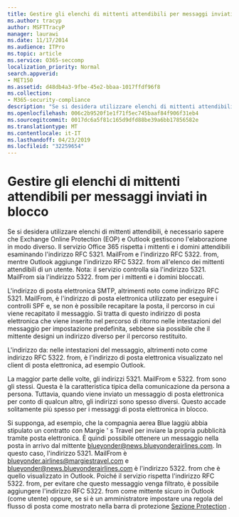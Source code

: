 ```yaml
---
title: Gestire gli elenchi di mittenti attendibili per messaggi inviati in blocco
ms.author: tracyp
author: MSFTTracyP
manager: laurawi
ms.date: 11/17/2014
ms.audience: ITPro
ms.topic: article
ms.service: O365-seccomp
localization_priority: Normal
search.appverid:
- MET150
ms.assetid: d48db4a3-9fbe-45e2-bbaa-1017ffdf96f8
ms.collection:
- M365-security-compliance
description: "Se si desidera utilizzare elenchi di mittenti attendibili, è necessario sapere che Exchange Online Protection (EOP) e Outlook gestiscono l'elaborazione in modo diverso. Il servizio rispetta i mittenti e i domini attendibili esaminando l'indirizzo RFC 5321. MailFrom e l'indirizzo RFC 5322. from, mentre Outlook aggiunge l'indirizzo RFC 5322. from all'elenco dei mittenti attendibili di un utente. Nota: il servizio controlla sia l'indirizzo 5321. MailFrom sia l'indirizzo 5322. from per i mittenti e i domini bloccati."
ms.openlocfilehash: 006c2b9520f1e1f71f5ec745baaf84f906f31eb4
ms.sourcegitcommit: 0017dc6a5f81c165d9dfd88be39a6bb17856582e
ms.translationtype: MT
ms.contentlocale: it-IT
ms.lasthandoff: 04/23/2019
ms.locfileid: "32259654"
---
```

# <a name="manage-safe-sender-lists-for-bulk-mailers"></a>Gestire gli elenchi di mittenti attendibili per messaggi inviati in blocco

Se si desidera utilizzare elenchi di mittenti attendibili, è necessario sapere che Exchange Online Protection (EOP) e Outlook gestiscono l'elaborazione in modo diverso. Il servizio Office 365 rispetta i mittenti e i domini attendibili esaminando l'indirizzo RFC 5321. MailFrom e l'indirizzo RFC 5322. from, mentre Outlook aggiunge l'indirizzo RFC 5322. from all'elenco dei mittenti attendibili di un utente. Nota: il servizio controlla sia l'indirizzo 5321. MailFrom sia l'indirizzo 5322. from per i mittenti e i domini bloccati.
  
L'indirizzo di posta elettronica SMTP, altrimenti noto come indirizzo RFC 5321. MailFrom, è l'indirizzo di posta elettronica utilizzato per eseguire i controlli SPF e, se non è possibile recapitare la posta, il percorso in cui viene recapitato il messaggio. Si tratta di questo indirizzo di posta elettronica che viene inserito nel percorso di ritorno nelle intestazioni del messaggio per impostazione predefinita, sebbene sia possibile che il mittente designi un indirizzo diverso per il percorso restituito.
  
L'indirizzo da: nelle intestazioni del messaggio, altrimenti noto come indirizzo RFC 5322. from, è l'indirizzo di posta elettronica visualizzato nel client di posta elettronica, ad esempio Outlook.
  
La maggior parte delle volte, gli indirizzi 5321. MailFrom e 5322. from sono gli stessi. Questa è la caratteristica tipica della comunicazione da persona a persona. Tuttavia, quando viene inviato un messaggio di posta elettronica per conto di qualcun altro, gli indirizzi sono spesso diversi. Questo accade solitamente più spesso per i messaggi di posta elettronica in blocco.
  
Si supponga, ad esempio, che la compagnia aerea Blue laggiù abbia stipulato un contratto con Margie ' s Travel per inviare la propria pubblicità tramite posta elettronica. È quindi possibile ottenere un messaggio nella posta in arrivo dal mittente blueyonder@news.blueyonderairlines.com. In questo caso, l'indirizzo 5321. MailFrom è blueyonder.airlines@margiestravel.com e blueyonder@news.blueyonderairlines.com è l'indirizzo 5322. from che è quello visualizzato in Outlook. Poiché il servizio rispetta l'indirizzo RFC 5322. from, per evitare che questo messaggio venga filtrato, è possibile aggiungere l'indirizzo RFC 5322. from come mittente sicuro in Outlook (come utente) oppure, se si è un amministratore impostare una regola del flusso di posta come mostrato nella barra di protezione [ Sezione Protection](anti-spam-protection.md) .
  

